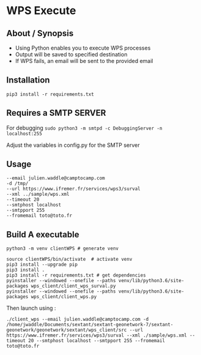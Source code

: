# WPS Execute

## About / Synopsis

* Using Python enables you to execute WPS processes
* Output will be saved to specified destination
* If WPS fails, an email will be sent to the provided email 


## Installation

```pip3 install -r requirements.txt```

## Requires a SMTP SERVER

For debugging 
```sudo python3 -m smtpd -c DebuggingServer -n localhost:255```

Adjust the variables in config.py for the SMTP server

## Usage

```python3 basic_wps.py
--email julien.waddle@camptocamp.com
-d /tmp/
--url https://www.ifremer.fr/services/wps3/surval
--xml ../sample/wps.xml
--timeout 20
--smtphost localhost
--smtpport 255
--fromemail toto@toto.fr
```


## Build A executable

```
python3 -m venv clientWPS # generate venv

source clientWPS/bin/activate  # activate venv
pip3 install --upgrade pip
pip3 install .
pip3 install -r requirements.txt # get dependencies
pyinstaller --windowed --onefile --paths venv/lib/python3.6/site-packages wps_client/client_wps_surval.py
pyinstaller --windowed --onefile --paths venv/lib/python3.6/site-packages wps_client/client_wps.py
```

Then launch using :
```
./client_wps --email julien.waddle@camptocamp.com -d /home/jwaddle/Documents/sextant/sextant-geonetwork-7/sextant-geonetwork/geonetwork/sextant/wps_client/src --url https://www.ifremer.fr/services/wps3/surval --xml ./sample/wps.xml --timeout 20 --smtphost localhost --smtpport 255 --fromemail toto@toto.fr
```
